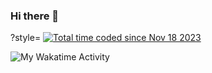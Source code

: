 ### Hi there 👋

?style=
<a href="https://wakatime.com/@018be417-d97d-407d-b2cc-1974a776f354"><img src="https://wakatime.com/badge/user/018be417-d97d-407d-b2cc-1974a776f354.svg" alt="Total time coded since Nov 18 2023" /></a>

<img
  src="https://github.com/erkt-k/erkt-k/blob/main/images/stat.svg"
  alt="My Wakatime Activity"
/>
<!--
**erkt-k/erkt-k** is a ✨ _special_ ✨ repository because its `README.md` (this file) appears on your GitHub profile.

Here are some ideas to get you started:

- 🔭 I’m currently working on ...
- 🌱 I’m currently learning ...
- 👯 I’m looking to collaborate on ...
- 🤔 I’m looking for help with ...
- 💬 Ask me about ...
- 📫 How to reach me: ...
- 😄 Pronouns: ...
- ⚡ Fun fact: ...
-->
